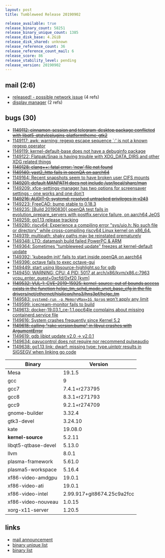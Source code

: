 ```yaml
---
layout: post
title: Tumbleweed Release 20190902

release_available: true
release_binary_count: 58251
release_binary_unique_count: 1385
release_disk_base: 4.2GiB
release_disk_shared: unknown
release_reference_count: 36
release_reference_count_mail: 6
release_score: 86
release_stability_level: pending
release_version: 20190902
---
```


## mail (2:6)

- [released! - possible network issue](https://lists.opensuse.org/opensuse-factory/2019-09/msg00038.html) (4 refs)
- [display manager](https://lists.opensuse.org/opensuse-factory/2019-09/msg00041.html) (2 refs)

## bugs (30)

<!--more-->

- ~~[1149112: cinnamon-session and telegram-desktop package conflicted with libqt5-qtstyleplugins-platformtheme-gtk2](https://bugzilla.opensuse.org/show_bug.cgi?id=1149112)~~
- [1149117: awk: warning: regexp escape sequence  `\:' is not a known regexp operator](https://bugzilla.opensuse.org/show_bug.cgi?id=1149117)
- [1149119: kernel-default-base does not have a debuginfo package](https://bugzilla.opensuse.org/show_bug.cgi?id=1149119)
- [1149122: Flatpak/Snap is having trouble with XDG_DATA_DIRS and other XDG related things](https://bugzilla.opensuse.org/show_bug.cgi?id=1149122)
- ~~[1149128: clang++: fatal error: 'new' file not found](https://bugzilla.opensuse.org/show_bug.cgi?id=1149128)~~
- ~~[1149140: yast2_http fails in openQA on aarch64](https://bugzilla.opensuse.org/show_bug.cgi?id=1149140)~~
- [1149164: Recent snapshots seem to have broken user CIFS mounts](https://bugzilla.opensuse.org/show_bug.cgi?id=1149164)
- ~~[1149201: default MANPATH does not include /usr/local/share/man](https://bugzilla.opensuse.org/show_bug.cgi?id=1149201)~~
- [1149209: xfce-settings-manager has two options for screensaver settings  - one works and one  don't](https://bugzilla.opensuse.org/show_bug.cgi?id=1149209)
- ~~[1149216: AUDIT-0: systemd: resolved untracked privileges in v243](https://bugzilla.opensuse.org/show_bug.cgi?id=1149216)~~
- [1149223: FreeCAD: bump stable to 0.18.3](https://bugzilla.opensuse.org/show_bug.cgi?id=1149223)
- [1149235: \[Build 20190830\] openQA test fails in evolution_prepare_servers with postfix.service failure, on aarch64 JeOS](https://bugzilla.opensuse.org/show_bug.cgi?id=1149235)
- [1149259: go1.13 release tracking](https://bugzilla.opensuse.org/show_bug.cgi?id=1149259)
- [1149280: riscv64: Experience a compiling error "sys/uio.h: No such file or directory" while cross-compiling riscv64 Linux kernel on x86_64.](https://bugzilla.opensuse.org/show_bug.cgi?id=1149280)
- [1149319: multipath: shaky paths may be reinstated prematurely](https://bugzilla.opensuse.org/show_bug.cgi?id=1149319)
- [1149348: LTO: datamash build failed PowerPC & ARM](https://bugzilla.opensuse.org/show_bug.cgi?id=1149348)
- [1149364: Sometimes "tumbleweed update" freezes at kernel-default update](https://bugzilla.opensuse.org/show_bug.cgi?id=1149364)
- [1149392: 'kubeadm init' fails to start inside openQA on aarch64](https://bugzilla.opensuse.org/show_bug.cgi?id=1149392)
- [1149396: octave fails to exec octave-gui](https://bugzilla.opensuse.org/show_bug.cgi?id=1149396)
- [1149449: start using libsource-highlight.so for gdb](https://bugzilla.opensuse.org/show_bug.cgi?id=1149449)
- [1149450: WARNING: CPU: 4 PID: 5017 at arch/x86/kvm/x86.c:7963 vcpu_enter_guest+0xcfd/0xf20 \[kvm\]](https://bugzilla.opensuse.org/show_bug.cgi?id=1149450)
- ~~[1149532: VUL-1: CVE-2019-15925: kernel-source: out of bounds access exists in the function hclge_tm_schd_mode_vnet_base_cfg in the file drivers/net/ethernet/hisilicon/hns3/hns3pf/hclge_tm](https://bugzilla.opensuse.org/show_bug.cgi?id=1149532)~~
- [1149583: `systemd-run -p MemoryMax=1G $prog` won't apply any limit](https://bugzilla.opensuse.org/show_bug.cgi?id=1149583)
- [1149599: icecream-monitor fails to build](https://bugzilla.opensuse.org/show_bug.cgi?id=1149599)
- [1149613: docker-19.03.1_ce-1.1.ppc64le complains about missing containerd.service file](https://bugzilla.opensuse.org/show_bug.cgi?id=1149613)
- [1149616: System crashes frequently since Kernel 5.2](https://bugzilla.opensuse.org/show_bug.cgi?id=1149616)
- ~~[1149618: calling "rake version:bump" in libyui crashes with ArgumentError](https://bugzilla.opensuse.org/show_bug.cgi?id=1149618)~~
- [1149619: gdb libipt update v2.0 -> v2.0.1](https://bugzilla.opensuse.org/show_bug.cgi?id=1149619)
- [1149634: pavucontrol does not require nor recommend pulseaudio](https://bugzilla.opensuse.org/show_bug.cgi?id=1149634)
- [1149638: go1.13 link: dwarf: missing type: type.uintptr results in SIGSEGV when linking go code](https://bugzilla.opensuse.org/show_bug.cgi?id=1149638)

Binary | Version
--- | ---
Mesa | 19.1.5
gcc | 9
gcc7 | 7.4.1+r273795
gcc8 | 8.3.1+r271793
gcc9 | 9.2.1+r274709
gnome-builder | 3.32.4
gtk3-devel | 3.24.10
kate | 19.08.0
**kernel-source** | 5.2.11
libqt5-qtbase-devel | 5.13.0
llvm | 8.0.1
plasma-framework | 5.61.0
plasma5-workspace | 5.16.4
xf86-video-amdgpu | 19.0.1
xf86-video-ati | 19.0.1
xf86-video-intel | 2.99.917+git8674.25c9a2fcc
xf86-video-nouveau | 1.0.15
xorg-x11-server | 1.20.5

## links

- [mail announcement](https://lists.opensuse.org/opensuse-factory/2019-09/msg00033.html)
- [binary unique list](http://download.opensuse.org/history/20190902/rpm.unique.list)
- [binary list](http://download.opensuse.org/history/20190902/rpm.list)
